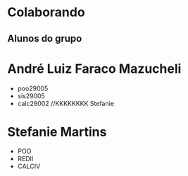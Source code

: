 # Colaborando

## Alunos do grupo

# André Luiz Faraco Mazucheli
- poo29005
- sis29005
- calc29002 //KKKKKKKK
Stefanie

# Stefanie Martins
- POO
- REDII
- CALCIV
